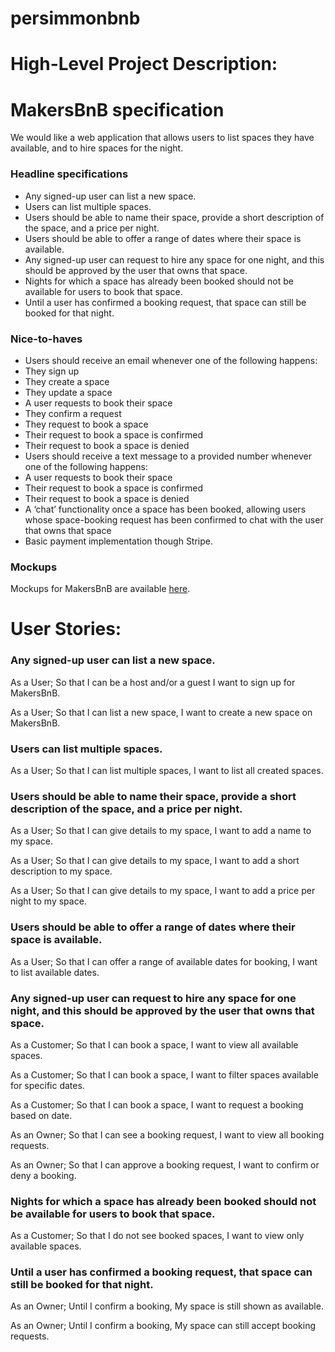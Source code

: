 # persimmonbnb

# High-Level Project Description:

# MakersBnB specification

We would like a web application that allows users to list spaces they have available, and to hire spaces for the night.

### Headline specifications

- Any signed-up user can list a new space.
- Users can list multiple spaces.
- Users should be able to name their space, provide a short description of the space, and a price per night.
- Users should be able to offer a range of dates where their space is available.
- Any signed-up user can request to hire any space for one night, and this should be approved by the user that owns that space.
- Nights for which a space has already been booked should not be available for users to book that space.
- Until a user has confirmed a booking request, that space can still be booked for that night.

### Nice-to-haves

- Users should receive an email whenever one of the following happens:
- They sign up
- They create a space
- They update a space
- A user requests to book their space
- They confirm a request
- They request to book a space
- Their request to book a space is confirmed
- Their request to book a space is denied
- Users should receive a text message to a provided number whenever one of the following happens:
- A user requests to book their space
- Their request to book a space is confirmed
- Their request to book a space is denied
- A ‘chat’ functionality once a space has been booked, allowing users whose space-booking request has been confirmed to chat with the user that owns that space
- Basic payment implementation though Stripe.

### Mockups

Mockups for MakersBnB are available [here](https://github.com/makersacademy/course/blob/main/makersbnb/makers_bnb_images/MakersBnB_mockups.pdf).

# User Stories:

### Any signed-up user can list a new space.

As a User;
So that I can be a host and/or a guest
I want to sign up for MakersBnB.

As a User;
So that I can list a new space,
I want to create a new space on MakersBnB.

### Users can list multiple spaces.

As a User;
So that I can list multiple spaces,
I want to list all created spaces.

### Users should be able to name their space, provide a short description of the space, and a price per night.

As a User;
So that I can give details to my space,
I want to add a name to my space.

As a User;
So that I can give details to my space,
I want to add a short description to my space.

As a User;
So that I can give details to my space,
I want to add a price per night to my space.

### Users should be able to offer a range of dates where their space is available.

As a User;
So that I can offer a range of available dates for booking,
I want to list available dates.

### Any signed-up user can request to hire any space for one night, and this should be approved by the user that owns that space.

As a Customer;
So that I can book a space,
I want to view all available spaces.

As a Customer;
So that I can book a space,
I want to filter spaces available for specific dates.

As a Customer;
So that I can book a space,
I want to request a booking based on date.

As an Owner;
So that I can see a booking request,
I want to view all booking requests.

As an Owner;
So that I can approve a booking request,
I want to confirm or deny a booking.

### Nights for which a space has already been booked should not be available for users to book that space.

As a Customer;
So that I do not see booked spaces,
I want to view only available spaces.

### Until a user has confirmed a booking request, that space can still be booked for that night.

As an Owner;
Until I confirm a booking,
My space is still shown as available.

As an Owner;
Until I confirm a booking,
My space can still accept booking requests.
